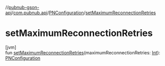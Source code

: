 //[pubnub-gson-api](../../../index.md)/[com.pubnub.api](../index.md)/[PNConfiguration](index.md)/[setMaximumReconnectionRetries](set-maximum-reconnection-retries.md)

# setMaximumReconnectionRetries

[jvm]\
fun [setMaximumReconnectionRetries](set-maximum-reconnection-retries.md)(maximumReconnectionRetries: [Int](https://kotlinlang.org/api/latest/jvm/stdlib/kotlin/-int/index.html)): [PNConfiguration](index.md)
